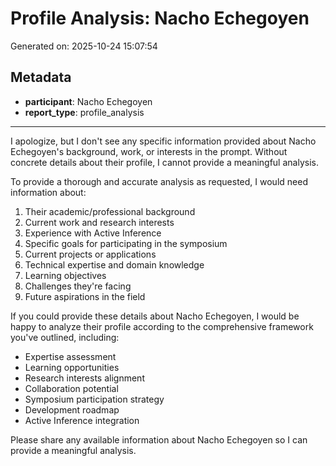 # Profile Analysis: Nacho Echegoyen

Generated on: 2025-10-24 15:07:54

## Metadata

- **participant**: Nacho Echegoyen
- **report_type**: profile_analysis

---

I apologize, but I don't see any specific information provided about Nacho Echegoyen's background, work, or interests in the prompt. Without concrete details about their profile, I cannot provide a meaningful analysis.

To provide a thorough and accurate analysis as requested, I would need information about:

1. Their academic/professional background
2. Current work and research interests
3. Experience with Active Inference
4. Specific goals for participating in the symposium
5. Current projects or applications
6. Technical expertise and domain knowledge
7. Learning objectives
8. Challenges they're facing
9. Future aspirations in the field

If you could provide these details about Nacho Echegoyen, I would be happy to analyze their profile according to the comprehensive framework you've outlined, including:
- Expertise assessment
- Learning opportunities
- Research interests alignment
- Collaboration potential
- Symposium participation strategy
- Development roadmap
- Active Inference integration

Please share any available information about Nacho Echegoyen so I can provide a meaningful analysis.